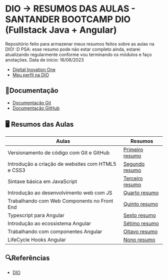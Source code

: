 # DIO -> RESUMOS DAS AULAS - SANTANDER BOOTCAMP DIO (Fullstack Java + Angular)

Repositório feito para armazenar meus resumos feitos sobre as aulas na DIO! :D
PSA: esse resumo pode não estar completo ainda, estarei atualizando regularmente conforme vou terminando os módulos e faço anotações. Data de início: 16/08/2023 
- [Digital Inovation One](https://web.dio.me/home) 
- [Meu perfil na DIO](https://www.dio.me/users/graziellapereira52)

## 📝Documentação
- [Documentação Git](https://git-scm.com/doc)
- [Documentação GitHub](https://docs.github.com/pt)

## 🖥 Resumos das Aulas
| Aulas | Resumos | 
| -------- | -------- | 
| Versionamento de código com Git e GitHub | [Primeiro resumo](https://docs.google.com/document/d/1zN7T-wsKHgfkkKPtnHbgZ1knNnPymIlK3FOhCrG_DKY/edit?usp=sharing) | 
| Introdução a criação de websites com HTML5 e CSS3 | [Segundo resumo](https://docs.google.com/document/d/1MI6XTTu-7JDUFlrjUK2ewdQ_VKjhCIzqAxGLohk3dn0/edit?usp=sharing) | 
| Sintaxe básica em JavaScript | [Terceiro resumo](https://docs.google.com/document/d/16_f5zTYK9a68aBLMSx2qOn_BpxXIBE-s90CC3RkChPo/edit?usp=sharing) | 
| Introdução ao desenvolvimento web com JS | [Quarto resumo](https://docs.google.com/document/d/1RCXvXYEp8X9AMm6tL2TKk-cMDJeB94sMIqnzYvjc36Y/edit?usp=sharing) |
| Trabalhando com Web Components no Front End | [Quinto resumo](https://docs.google.com/document/d/1moP3lHuP88WnWwInBPLEv9eqv6X5wbnaTDs7KR-ibVs/edit?usp=sharing) |
| Typescript para Angular | [Sexto resumo](https://docs.google.com/document/d/1ZjKqGOWLRpvpCFkn7AWe9OC0OWoguwrS60EzPqdcYKU/edit?usp=sharing) |
| Introdução ao ecossistema Angular | [Sétimo resumo](https://docs.google.com/document/d/1zDCECqDm524wIoFZJ882plL-6MnoNUynrfGGNo8PIX8/edit?usp=sharing) |
| Trabalhando com componentes Angular | [Oitavo resumo](https://docs.google.com/document/d/1mRCaMdOuO7RARWxsKfgmVvA3535AjRr2YGxz8JkU4fw/edit?usp=sharing) |
| LifeCycle Hooks Angular | [Nono resumo](https://docs.google.com/document/d/1Aj51Fvp7g31qlmWh2pfVhdE8OFpM9IiauEsG5UZYCB4/edit?usp=sharing) |
## 🔍Referências
- [DIO](https://web.dio.me/home)
